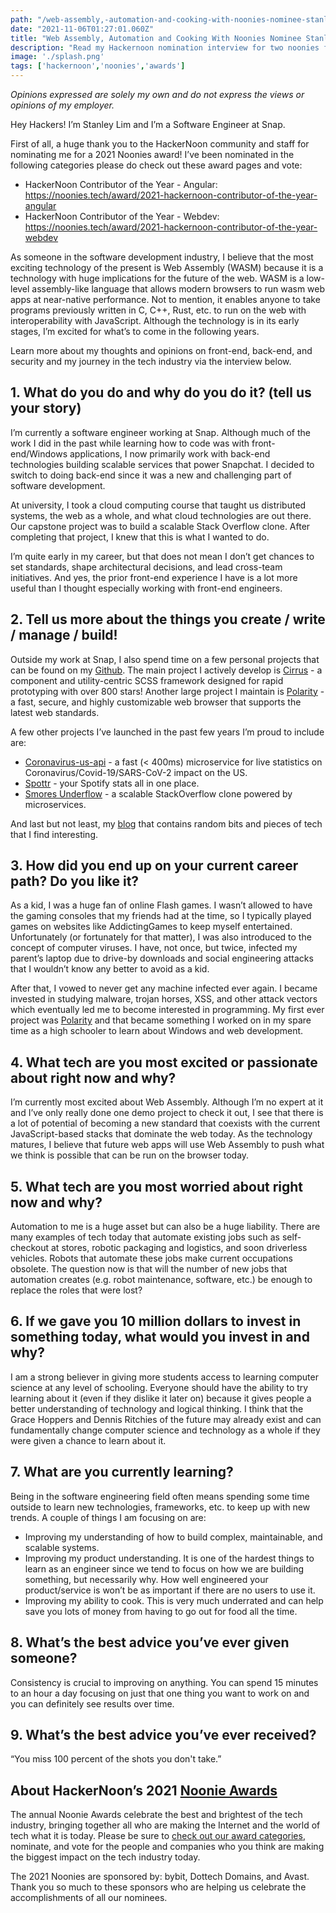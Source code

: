 ```yaml
---
path: "/web-assembly,-automation-and-cooking-with-noonies-nominee-stanley-lim"
date: "2021-11-06T01:27:01.060Z"
title: "Web Assembly, Automation and Cooking With Noonies Nominee Stanley Lim"
description: "Read my Hackernoon nomination interview for two noonies for #noonies2021."
image: './splash.png'
tags: ['hackernoon','noonies','awards']
---
```


*Opinions expressed are solely my own and do not express the views or opinions of my employer.*

Hey Hackers! I’m Stanley Lim and I’m a Software Engineer at Snap.

First of all, a huge thank you to the HackerNoon community and staff for nominating me for a 2021 Noonies award! I’ve been nominated in the following categories please do check out these award pages and vote:

- HackerNoon Contributor of the Year - Angular: https://noonies.tech/award/2021-hackernoon-contributor-of-the-year-angular
- HackerNoon Contributor of the Year - Webdev: https://noonies.tech/award/2021-hackernoon-contributor-of-the-year-webdev

As someone in the software development industry, I believe that the most exciting technology of the present is Web Assembly (WASM) because it is a technology with huge implications for the future of the web. WASM is a low-level assembly-like language that allows modern browsers to run wasm web apps at near-native performance. Not to mention, it enables anyone to take programs previously written in C, C++, Rust, etc. to run on the web with interoperability with JavaScript. Although the technology is in its early stages, I’m excited for what’s to come in the following years.

Learn more about my thoughts and opinions on front-end, back-end, and security and my journey in the tech industry via the interview below.

## 1. What do you do and why do you do it? (tell us your story)

I’m currently a software engineer working at Snap. Although much of the work I did in the past while learning how to code was with front-end/Windows applications, I now primarily work with back-end technologies building scalable services that power Snapchat. I decided to switch to doing back-end since it was a new and challenging part of software development.

At university, I took a cloud computing course that taught us distributed systems, the web as a whole, and what cloud technologies are out there. Our capstone project was to build a scalable Stack Overflow clone. After completing that project, I knew that this is what I wanted to do.

I’m quite early in my career, but that does not mean I don’t get chances to set standards, shape architectural decisions, and lead cross-team initiatives. And yes, the prior front-end experience I have is a lot more useful than I thought especially working with front-end engineers.

## 2. Tell us more about the things you create / write / manage / build!

Outside my work at Snap, I also spend time on a few personal projects that can be found on my [Github](https://github.com/Spiderpig86). The main project I actively develop is [Cirrus](https://github.com/Spiderpig86/Cirrus) - a component and utility-centric SCSS framework designed for rapid prototyping with over 800 stars! Another large project I maintain is [Polarity](https://polaritybrowser.netlify.app/) - a fast, secure, and highly customizable web browser that supports the latest web standards.

A few other projects I’ve launched in the past few years I’m proud to include are:

- [Coronavirus-us-api](https://github.com/Spiderpig86/coronavirus-us-api) - a fast (< 400ms) microservice for live statistics on Coronavirus/Covid-19/SARS-CoV-2 impact on the US.
- [Spottr](https://github.com/Spiderpig86/spottr) - your Spotify stats all in one place.
- [Smores Underflow](https://github.com/Spiderpig86/SmoresUnderflow) - a scalable StackOverflow clone powered by microservices.

And last but not least, my [blog](https://blog.stanleylim.me/) that contains random bits and pieces of tech that I find interesting.

## 3. How did you end up on your current career path? Do you like it?

As a kid, I was a huge fan of online Flash games. I wasn’t allowed to have the gaming consoles that my friends had at the time, so I typically played games on websites like AddictingGames to keep myself entertained. Unfortunately (or fortunately for that matter), I was also introduced to the concept of computer viruses. I have, not once, but twice, infected my parent’s laptop due to drive-by downloads and social engineering attacks that I wouldn’t know any better to avoid as a kid.

After that, I vowed to never get any machine infected ever again. I became invested in studying malware, trojan horses, XSS, and other attack vectors which eventually led me to become interested in programming. My first ever project was [Polarity](https://polaritybrowser.netlify.app/) and that became something I worked on in my spare time as a high schooler to learn about Windows and web development.

## 4. What tech are you most excited or passionate about right now and why?

I’m currently most excited about Web Assembly. Although I’m no expert at it and I’ve only really done one demo project to check it out, I see that there is a lot of potential of becoming a new standard that coexists with the current JavaScript-based stacks that dominate the web today. As the technology matures, I believe that future web apps will use Web Assembly to push what we think is possible that can be run on the browser today.

## 5. What tech are you most worried about right now and why?

Automation to me is a huge asset but can also be a huge liability. There are many examples of tech today that automate existing jobs such as self-checkout at stores, robotic packaging and logistics, and soon driverless vehicles. Robots that automate these jobs make current occupations obsolete. The question now is that will the number of new jobs that automation creates (e.g. robot maintenance, software, etc.) be enough to replace the roles that were lost?

## 6. If we gave you 10 million dollars to invest in something today, what would you invest in and why?

I am a strong believer in giving more students access to learning computer science at any level of schooling. Everyone should have the ability to try learning about it (even if they dislike it later on) because it gives people a better understanding of technology and logical thinking. I think that the Grace Hoppers and Dennis Ritchies of the future may already exist and can fundamentally change computer science and technology as a whole if they were given a chance to learn about it.

## 7. What are you currently learning?

Being in the software engineering field often means spending some time outside to learn new technologies, frameworks, etc. to keep up with new trends. A couple of things I am focusing on are:

- Improving my understanding of how to build complex, maintainable, and scalable systems.
- Improving my product understanding. It is one of the hardest things to learn as an engineer since we tend to focus on how we are building something, but necessarily why. How well engineered your product/service is won’t be as important if there are no users to use it.
- Improving my ability to cook. This is very much underrated and can help save you lots of money from having to go out for food all the time.

## 8. What’s the best advice you’ve ever given someone?

Consistency is crucial to improving on anything. You can spend 15 minutes to an hour a day focusing on just that one thing you want to work on and you can definitely see results over time.

## 9. What’s the best advice you’ve ever received?

“You miss 100 percent of the shots you don't take.”

## About HackerNoon’s 2021 [Noonie Awards](https://noonies.tech)

The annual Noonie Awards celebrate the best and brightest of the tech industry, bringing together all who are making the Internet and the world of tech what it is today. Please be sure to [check out our award categories](https://noonies.tech), nominate, and vote for the people and companies who you think are making the biggest impact on the tech industry today.

The 2021 Noonies are sponsored by: bybit, Dottech Domains, and Avast. Thank you so much to these sponsors who are helping us celebrate the accomplishments of all our nominees.